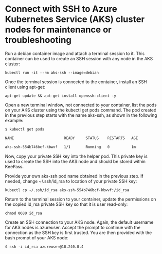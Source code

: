 # Connect with SSH to Azure Kubernetes Service (AKS) cluster nodes for maintenance or troubleshooting

Run a debian container image and attach a terminal session to it. This container can be used to create an SSH session with any node in the AKS cluster:

`kubectl run -it --rm aks-ssh --image=debian`

Once the terminal session is connected to the container, install an SSH client using apt-get:

`apt-get update && apt-get install openssh-client -y`

Open a new terminal window, not connected to your container, list the pods on your AKS cluster using the kubectl get pods command. The pod created in the previous step starts with the name aks-ssh, as shown in the following example:

```bash
$ kubectl get pods

NAME                       READY     STATUS    RESTARTS   AGE

aks-ssh-554b746bcf-kbwvf   1/1       Running   0          1m
```

Now, copy your private SSH key into the helper pod. This private key is used to create the SSH into the AKS node and should be stored within KeePass.

Provide your own aks-ssh pod name obtained in the previous step. If needed, change ~/.ssh/id_rsa to location of your private SSH key:

`kubectl cp ~/.ssh/id_rsa aks-ssh-554b746bcf-kbwvf:/id_rsa`

Return to the terminal session to your container, update the permissions on the copied id_rsa private SSH key so that it is user read-only:

`chmod 0600 id_rsa`

Create an SSH connection to your AKS node. Again, the default username for AKS nodes is azureuser. Accept the prompt to continue with the connection as the SSH key is first trusted. You are then provided with the bash prompt of your AKS node:

`$ ssh -i id_rsa azureuser@10.240.0.4`
